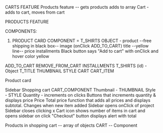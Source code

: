
CARTS FEATURE
Products feature -- gets products adds to array
Cart - adds to cart, moves from cart

PRODUCTS FEATURE


COMPONENTS:

1.  PRODUCT CARD COMPONENT = T_SHIRTS
    OBJECT - product
        --free shipping in black box--
        image (onClick ADD_TO_CART)
        title
        --yellow line--
        price
        installments
        Black button says "Add to cart" with onClick and hover color yellow


ADD_TO_CART
REMOVE_FROM_CART
INSTALLMENTS
T_SHIRTS (id) - Object
T_TITLE
THUMBNAIL
STYLE
CART 
CART_ITEM

Product card

Sidebar
    Shopping cart 
        CART_COMPONENT
        Thumbnail - THUMBNAIL
        Style - STYLE
        Quantity - increments on clicks
        Buttons that increments quantity & displays price
        Price
        Total price function that adds all prices and 
        displays subtotal.  Changes when new item added
        Sidebar opens onClick of project 
        Sidebar closes clicking x
        Cart icon shows number of items in cart and opens sidebar on click
        "Checkout" button displays alert with total

Products in shopping cart -- array of objects
CART -- Component